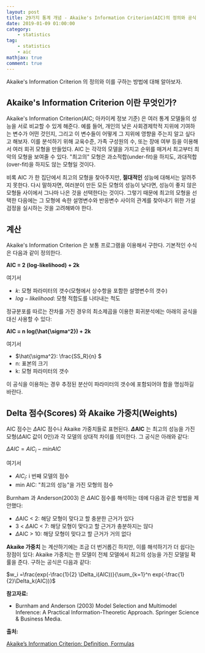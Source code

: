 ```yaml
---
layout: post
title: 29가지 통계 개념 - Akaike's Information Criterion(AIC)의 정의와 공식
date: 2019-01-09 01:00:00
category:
    - statistics
tag:
    - statistics
    - aic
mathjax: true
comment: true
---
```


Akaike's Information Criterion 의 정의와 이를 구하는 방법에 대해 알아보자.

## Akaike's Information Criterion 이란 무엇인가?

Akaike's Information Criterion(AIC; 아카이케 정보 기준) 은 여러 통계 모델들의 성능을 서로 비교할 수 있게 해준다.
예를 들어, 개인의 낮은 사회경제학적 지위에 기여하는 변수가 어떤 것인지, 그리고 이 변수들이 어떻게 그 지위에
영향을 주는지 알고 싶다고 해보자. 이를 분석하기 위해 교육수준, 가족 구성원의 수, 또는 장애 여부 등을
이용해서 여러 회귀 모형을 만들었다. AIC 는 각각의 모델을 가지고 순위를 매겨서 최고부터 최악의 모형을 보여줄 수 있다.
"최고의" 모형은 과소적합(under-fit)을 하지도, 과대적합(over-fit)을 하지도 않는 모형일 것이다.

비록 AIC 가 한 집단에서 최고의 모형을 찾아주지만, **절대적인** 성능에 대해서는 알려주지 못한다.
다시 말하자면, 여러분이 만든 모든 모형의 성능이 낮다면, 성능이 좋지 않은 모형들 사이에서
그나마 나은 것을 선택한다는 것이다.
그렇기 때문에 최고의 모형을 선택한 다음에는 그 모형에 속한 설명변수와 반응변수 사이의 관계를 찾아내기 위한
가설 검정을 실시하는 것을 고려해봐야 한다.

## 계산

Akaike's Information Criterion 은 보통 프로그램을 이용해서 구한다. 
기본적인 수식은 다음과 같이 정의한다.

**AIC = 2 (log-likelihood) + 2k**

여기서

* $k$: 모형 파라미터의 갯수(모형에서 상수항을 포함한 설명변수의 갯수)
* $log-likelihood$: 모형 적합도를 나타내는 척도

정규분포를 따르는 잔차를 가진 경우의 최소제곱을 이용한 회귀분석에는 아래의 공식을 대신 사용할 수 있다:

**AIC = n log(\hat{\sigma^2}) + 2k**

여기서

* $\hat{\sigma^2}: \frac{SS_R}{n} $ 
* n: 표본의 크기
* k: 모형 파라미터의 갯수

이 공식을 이용하는 경우 추정된 분산이 파라미터의 갯수에 포함되어야 함을 명심하길 바란다.

## Delta 점수(Scores) 와 Akaike 가중치(Weights)

AIC 점수는 $\Delta$AIC 점수나 Akaike 가중치들로 표현된다.
**$\Delta$AIC** 는 최고의 성능을 가진 모형($\Delta$AIC 값이 0인)과 각 모델의 상대적 차이를 의미한다.
그 공식은 아래와 같다:

$\Delta AIC = AIC_i - min AIC$

여기서 

* $AIC_i$: i 번째 모델의 점수
* min AIC: "최고의 성능"을 가진 모형의 점수

Burnham 과 Anderson(2003) 은 $\Delta$AIC 점수를 해석하는 데에 다음과 같은 방법을 제안했다:

* $\Delta$AIC < 2: 해당 모형이 맞다고 할 충분한 근거가 있다
* 3 < $\Delta$AIC < 7: 해당 모형이 맞다고 할 근거가 충분하지는 않다
* $\Delta$AIC > 10: 해당 모형이 맞다고 할 근거가 거의 없다

**Akaike 가중치** 는 계산하기에는 조금 더 번거롭긴 하지만, 이를 해석하기가 더 쉽다는 장점이 있다:
Akaike 가중치는 한 모델이 전체 모델에서 최고의 성능을 가진 모델일 확률을 준다.
구하는 공식은 다음과 같다:

$w_i =\frac{exp(-\frac{1}{2} \Delta_i(AIC))}{\sum_{k=1}^n exp(-\frac{1}{2}\Delta_k(AIC))}$

**참고자료:**

* Burnham and Anderson (2003) Model Selection and Multimodel Inference: A Practical Information-Theoretic Approach. Springer Science & Business Media.

**출처:**

[Akaike’s Information Criterion: Definition, Formulas](https://www.statisticshowto.datasciencecentral.com/akaikes-information-criterion/)
